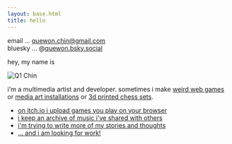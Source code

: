 ```yaml
---
layout: base.html
title: hello
---
```


email ... [quewon.chin@gmail.com](mailto:quewon.chin@gmail.com)  
bluesky ... @[quewon.bsky.social](https://bsky.app/profile/quewon.bsky.social)

hey, my name is

![Q1 Chin](title.jpg)

i'm a multimedia artist and developer. sometimes i make [weird web games](https://frogmen.itch.io/subway) or [media art installations](/projects/2025-data-garden) or [3d printed chess sets](/projects/2025-chessboard).

- [on itch.io i upload games you play on your browser](https://frogmen.itch.io/)
- [i keep an archive of music i've shared with others](https://music-archive.netlify.app/)
- [i'm trying to write more of my stories and thoughts](/text)
- [... and i am looking for work!](/history)